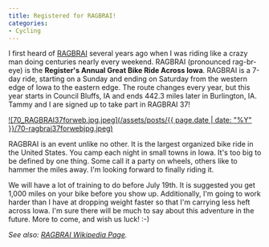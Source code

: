 ```yaml
---
title: Registered for RAGBRAI!
categories:
- Cycling
---
```


I first heard of [RAGBRAI](http://www.ragbrai.org/) several years ago when I was riding like a crazy man doing centuries nearly every weekend. RAGBRAI (pronounced rag-br-eye) is the **Register's Annual Great Bike Ride Across Iowa**. RAGBRAI is a 7-day ride, starting on a Sunday and ending on Saturday from the western edge of Iowa to the eastern edge. The route changes every year, but this year starts in Council Bluffs, IA and ends 442.3 miles later in Burlington, IA. Tammy and I are signed up to take part in RAGBRAI 37!

[![70_RAGBRAI37forweb.jpg.jpeg](/assets/posts/{{ page.date | date: "%Y" }}/70-ragbrai37forwebjpg.jpeg)](http://www.ragbrai.org/)

RAGBRAI is an event unlike no other. It is the largest organized bike ride in the United States. You camp each night in small towns in Iowa. It's too big to be defined by one thing. Some call it a party on wheels, others like to hammer the miles away. I'm looking forward to finally riding it.

We will have a lot of training to do before July 19th. It is suggested you get 1,000 miles on your bike before you show up. Additionally, I'm going to work harder than I have at dropping weight faster so that I'm carrying less heft across Iowa. I'm sure there will be much to say about this adventure in the future. More to come, and wish us luck! :-)

_See also: [RAGBRAI Wikipedia Page](http://en.wikipedia.org/wiki/Ragbrai)._
